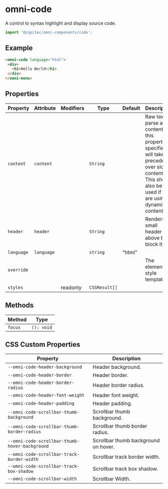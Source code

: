 # omni-code

A control to syntax highlight and display source code.

```js 
import '@capitec/omni-components/code'; 
```

## Example

```html
<omni-code language="html">
 <div>
   <h1>Hello World</h1>
 </div>
</omni-menu>
```

## Properties

| Property   | Attribute  | Modifiers | Type          | Default | Description                                      |
|------------|------------|-----------|---------------|---------|--------------------------------------------------|
| `content`  | `content`  |           | `String`      |         | Raw text to parse as content. If this property is specified, it will take precedence over slotted content. This should also be used if you are using dynamic content |
| `header`   | `header`   |           | `String`      |         | Renders a small header above the block itself.   |
| `language` | `language` |           | `string`      | "html"  |                                                  |
| `override` |            |           |               |         | The element style template.                      |
| `styles`   |            | readonly  | `CSSResult[]` |         |                                                  |

## Methods

| Method  | Type       |
|---------|------------|
| `focus` | `(): void` |

## CSS Custom Properties

| Property                                       | Description                          |
|------------------------------------------------|--------------------------------------|
| `--omni-code-header-background`                | Header background.                   |
| `--omni-code-header-border`                    | Header border.                       |
| `--omni-code-header-border-radius`             | Header border radius.                |
| `--omni-code-header-font-weight`               | Header font weight.                  |
| `--omni-code-header-padding`                   | Header padding.                      |
| `--omni-code-scrollbar-thumb-background`       | Scrollbar thumb background.          |
| `--omni-code-scrollbar-thumb-border-radius`    | Scrollbar thumb border radius.       |
| `--omni-code-scrollbar-thumb-hover-background` | Scrollbar thumb background on hover. |
| `--omni-code-scrollbar-track-border-width`     | Scrollbar track border width.        |
| `--omni-code-scrollbar-track-box-shadow`       | Scrollbar track box shadow.          |
| `--omni-code-scrollbar-width`                  | Scrollbar Width.                     |
